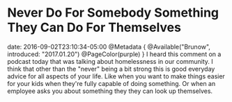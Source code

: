 # Never Do For Somebody Something They Can Do For Themselves
date: 2016-09-02T23:10:34-05:00
@Metadata {
  @Available("Brunow", introduced: "2017.01.20")
  @PageColor(purple)
}
I heard this comment on a podcast today that was talking about homelessness in our community. I think that other than the "never" being a bit strong this is good everyday advice for all aspects of your life. Like when you want to make things easier for your kids when they're fully capable of doing something. Or when an employee asks you about something they they can look up themselves.
